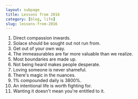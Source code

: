 ```yaml
---
layout: subpage
title: Lessons from 2016
category: [blog, life]
slug: lessons-from-2016
---
```

1. Direct compassion inwards.
2. Solace should be sought out not run from.
3. Get out of your own way.
4. The immeasurables are far more valuable than we realize.
5. Most boundaries are made up.
6. Not being heard makes people desperate.
7. Loving someone is never shameful.
8. There's magic in the nuances.
9. 1% compounded daily is 3800%.
10. An intentional life is worth fighting for.
11. Wanting it doesn't mean you're entitled to it.